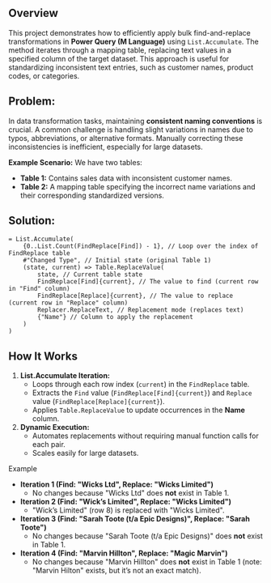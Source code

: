 ## **Overview**

This project demonstrates how to efficiently apply bulk find-and-replace transformations in **Power Query (M Language)** using `List.Accumulate`. The method iterates through a mapping table, replacing text values in a specified column of the target dataset. This approach is useful for standardizing inconsistent text entries, such as customer names, product codes, or categories.

## **Problem:**

In data transformation tasks, maintaining **consistent naming conventions** is crucial. A common challenge is handling slight variations in names due to typos, abbreviations, or alternative formats. Manually correcting these inconsistencies is inefficient, especially for large datasets.

**Example Scenario:** We have two tables:
- **Table 1:** Contains sales data with inconsistent customer names.
- **Table 2:** A mapping table specifying the incorrect name variations and their corresponding standardized versions.

## **Solution:**

```
= List.Accumulate(
    {0..List.Count(FindReplace[Find]) - 1}, // Loop over the index of FindReplace table 
    #"Changed Type", // Initial state (original Table 1)
    (state, current) => Table.ReplaceValue( 
        state, // Current table state
        FindReplace[Find]{current}, // The value to find (current row in "Find" column)
        FindReplace[Replace]{current}, // The value to replace (current row in "Replace" column)
        Replacer.ReplaceText, // Replacement mode (replaces text)
        {"Name"} // Column to apply the replacement
    )
)

```

## **How It Works**

1. **List.Accumulate Iteration:**
    - Loops through each row index (`current`) in the `FindReplace` table.
    - Extracts the `Find` value (`FindReplace[Find]{current}`) and `Replace` value (`FindReplace[Replace]{current}`).
    - Applies `Table.ReplaceValue` to update occurrences in the **Name** column.
2. **Dynamic Execution:**
    - Automates replacements without requiring manual function calls for each pair.
    - Scales easily for large datasets.

Example
- **Iteration 1 (Find: "Wicks Ltd", Replace: "Wicks Limited")**
	- No changes because "Wicks Ltd" does **not** exist in Table 1.
- **Iteration 2 (Find: "Wick’s Limited", Replace: "Wicks Limited")**
	- "Wick’s Limited" (row 8) is replaced with "Wicks Limited".
- **Iteration 3 (Find: "Sarah Toote (t/a Epic Designs)", Replace: "Sarah Toote")**
	- No changes because "Sarah Toote (t/a Epic Designs)" does **not** exist in Table 1.
- **Iteration 4 (Find: "Marvin Hillton", Replace: "Magic Marvin")**
	- No changes because "Marvin Hillton" does **not** exist in Table 1 (note: "Marvin Hilton" exists, but it’s not an exact match).
